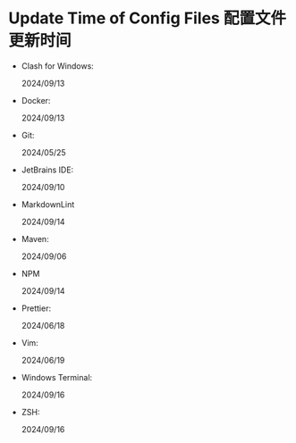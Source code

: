 # Update Time of Config Files 配置文件更新时间

- Clash for Windows:

  2024/09/13

- Docker:

  2024/09/13

- Git:

  2024/05/25

- JetBrains IDE:

  2024/09/10

- MarkdownLint

  2024/09/14

- Maven:

  2024/09/06

- NPM

  2024/09/14

- Prettier:

  2024/06/18

- Vim:

  2024/06/19

- Windows Terminal:

  2024/09/16

- ZSH:

  2024/09/16
